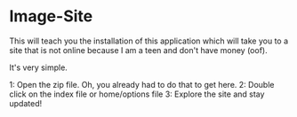 # Image-Site

This will teach you the installation of this application which will take you to a site that is not online because I am a teen and don't have money (oof).

It's very simple.

1: Open the zip file. Oh, you already had to do that to get here.
2: Double click on the index file or home/options file
3: Explore the site and stay updated!
